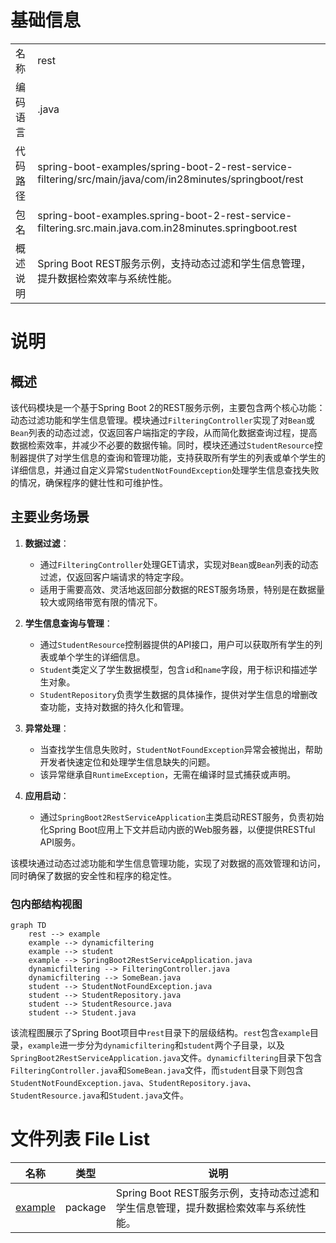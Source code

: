 # 基础信息

|      |      |
|------|------|
| 名称 | rest |
| 编码语言 | .java |
| 代码路径 | spring-boot-examples/spring-boot-2-rest-service-filtering/src/main/java/com/in28minutes/springboot/rest |
| 包名 | spring-boot-examples.spring-boot-2-rest-service-filtering.src.main.java.com.in28minutes.springboot.rest |
| 概述说明 | Spring Boot REST服务示例，支持动态过滤和学生信息管理，提升数据检索效率与系统性能。 |

# 说明

## 概述
该代码模块是一个基于Spring Boot 2的REST服务示例，主要包含两个核心功能：动态过滤功能和学生信息管理。模块通过`FilteringController`实现了对`Bean`或`Bean`列表的动态过滤，仅返回客户端指定的字段，从而简化数据查询过程，提高数据检索效率，并减少不必要的数据传输。同时，模块还通过`StudentResource`控制器提供了对学生信息的查询和管理功能，支持获取所有学生的列表或单个学生的详细信息，并通过自定义异常`StudentNotFoundException`处理学生信息查找失败的情况，确保程序的健壮性和可维护性。

## 主要业务场景
1. **数据过滤**：
   - 通过`FilteringController`处理GET请求，实现对`Bean`或`Bean`列表的动态过滤，仅返回客户端请求的特定字段。
   - 适用于需要高效、灵活地返回部分数据的REST服务场景，特别是在数据量较大或网络带宽有限的情况下。

2. **学生信息查询与管理**：
   - 通过`StudentResource`控制器提供的API接口，用户可以获取所有学生的列表或单个学生的详细信息。
   - `Student`类定义了学生数据模型，包含`id`和`name`字段，用于标识和描述学生对象。
   - `StudentRepository`负责学生数据的具体操作，提供对学生信息的增删改查功能，支持对数据的持久化和管理。

3. **异常处理**：
   - 当查找学生信息失败时，`StudentNotFoundException`异常会被抛出，帮助开发者快速定位和处理学生信息缺失的问题。
   - 该异常继承自`RuntimeException`，无需在编译时显式捕获或声明。

4. **应用启动**：
   - 通过`SpringBoot2RestServiceApplication`主类启动REST服务，负责初始化Spring Boot应用上下文并启动内嵌的Web服务器，以便提供RESTful API服务。

该模块通过动态过滤功能和学生信息管理功能，实现了对数据的高效管理和访问，同时确保了数据的安全性和程序的稳定性。


### 包内部结构视图

```mermaid
graph TD
    rest --> example
    example --> dynamicfiltering
    example --> student
    example --> SpringBoot2RestServiceApplication.java
    dynamicfiltering --> FilteringController.java
    dynamicfiltering --> SomeBean.java
    student --> StudentNotFoundException.java
    student --> StudentRepository.java
    student --> StudentResource.java
    student --> Student.java
```

该流程图展示了Spring Boot项目中`rest`目录下的层级结构。`rest`包含`example`目录，`example`进一步分为`dynamicfiltering`和`student`两个子目录，以及`SpringBoot2RestServiceApplication.java`文件。`dynamicfiltering`目录下包含`FilteringController.java`和`SomeBean.java`文件，而`student`目录下则包含`StudentNotFoundException.java`、`StudentRepository.java`、`StudentResource.java`和`Student.java`文件。

# 文件列表 File List

| 名称   | 类型  | 说明 |
|-------|------|-------------|
| [example](example/_module.md) | package | Spring Boot REST服务示例，支持动态过滤和学生信息管理，提升数据检索效率与系统性能。 |


